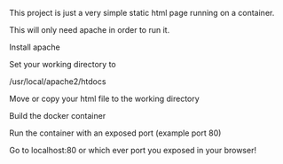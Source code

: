 This project is just a very simple static html page running on a container.

This will only need apache in order to run it.

Install apache 


Set your working directory to 

/usr/local/apache2/htdocs


Move or copy your html file to the working directory


Build the docker container 

Run the container with an exposed port (example port 80)

Go to localhost:80 or which ever port you exposed in your browser!
